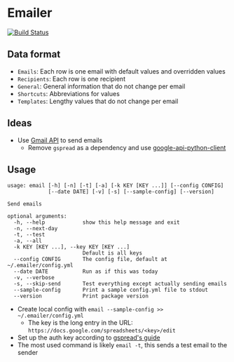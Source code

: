 Emailer
=============
[![Build Status](https://travis-ci.org/WhiteHalmos/emailer.svg?branch=master)](https://travis-ci.org/WhiteHalmos/emailer)

Data format
-----------------------
- `Emails`: Each row is one email with default values and overridden values
- `Recipients`: Each row is one recipient
- `General`: General information that do not change per email
- `Shortcuts`: Abbreviations for values
- `Templates`: Lengthy values that do not change per email

Ideas
-----
- Use [Gmail API](https://developers.google.com/gmail/api/guides/sending) to
  send emails
  - Remove `gspread` as a dependency and use [google-api-python-client](https://developers.google.com/sheets/api/quickstart/python)

Usage
-----
    usage: email [-h] [-n] [-t] [-a] [-k KEY [KEY ...]] [--config CONFIG]
                 [--date DATE] [-v] [-s] [--sample-config] [--version]

    Send emails

    optional arguments:
      -h, --help            show this help message and exit
      -n, --next-day
      -t, --test
      -a, --all
      -k KEY [KEY ...], --key KEY [KEY ...]
                            Default is all keys
      --config CONFIG       The config file, default at ~/.emailer/config.yml
      --date DATE           Run as if this was today
      -v, --verbose
      -s, --skip-send       Test everything except actually sending emails
      --sample-config       Print a sample config.yml file to stdout
      --version             Print package version
* Create local config with `email --sample-config >> ~/.emailer/config.yml`
    * The key is the long entry in the URL: `https://docs.google.com/spreadsheets/<key>/edit`
* Set up the auth key according to [gspread's guide](http://gspread.readthedocs.org/en/latest/oauth2.html)
* The most used command is likely `email -t`, this sends a test email to the sender

